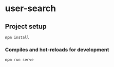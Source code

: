 # user-search

## Project setup
```
npm install
```

### Compiles and hot-reloads for development
```
npm run serve
```
